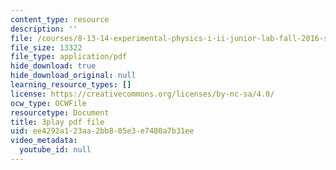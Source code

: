 ```yaml
---
content_type: resource
description: ''
file: /courses/8-13-14-experimental-physics-i-ii-junior-lab-fall-2016-spring-2017/ee4292a123aa2bb805e3e7480a7b31ee_3032011.pdf
file_size: 13322
file_type: application/pdf
hide_download: true
hide_download_original: null
learning_resource_types: []
license: https://creativecommons.org/licenses/by-nc-sa/4.0/
ocw_type: OCWFile
resourcetype: Document
title: 3play pdf file
uid: ee4292a1-23aa-2bb8-05e3-e7480a7b31ee
video_metadata:
  youtube_id: null
---
```

